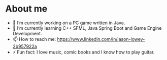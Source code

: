 # About me

- 🔭 I’m currently working on a PC game written in Java.
- 🌱 I’m currently learning C++ SFML, Java Spring Boot and Game Engine Development.
- 📫 How to reach me: https://www.linkedin.com/in/jason-lowey-2b957922a
- ⚡ Fun fact: I love music, comic books and I know how to play guitar.

